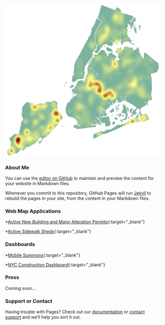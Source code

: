 ![Image](NB_Residential_1997_2016_resized.jpg)
### About Me

You can use the [editor on GitHub](https://github.com/benmancell/benmancell.github.io/edit/main/index.md) to maintain and preview the content for your website in Markdown files.

Whenever you commit to this repository, GitHub Pages will run [Jekyll](https://jekyllrb.com/) to rebuild the pages in your site, from the content in your Markdown files.

### Web Map Applications

*<a>[Active New Building and Major Alteration Permits](https://benmancell.github.io/ActiveNB_A1enlargements/index_ChartsLyrs.html){:target="_blank"}</a>

*<a>[Active Sidewalk Sheds](https://benmancell.github.io/ActiveShedPermits/index_ChartsLyrs.html){:target="_blank"}</a>

### Dashboards

*<a>[Mobile Summons](https://benmancell.github.io/MobileSummonsDashboard/index2.html){:target="_blank"}</a>

*<a>[NYC Construction Dashboard](https://benmancell.github.io/ConstructionDashboard_2021/index.html){:target="_blank"}</a>

### Press

Coming soon...

### Support or Contact

Having trouble with Pages? Check out our [documentation](https://docs.github.com/categories/github-pages-basics/) or [contact support](https://support.github.com/contact) and we’ll help you sort it out.
